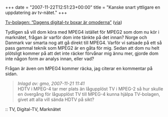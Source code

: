 +++
date = "2007-11-22T12:51:23+00:00"
title = "Kanske snart yttligare en uppdatering av tv-nätet."
+++

[Tv-bolagen: &#8220;Dagens digital-tv boxar är omoderna&#8221;][1] ([via][2])

Tydligen så vill dom köra med MPEG4 istället för MPEG2 som dom nu kör i marknätet, frågan är varför dom inte tänkte på det innan? Norge och Danmark var smarta nog att gå direkt till MPEG4. Varför vi satsade på ett så pass gammal teknik som MPEG2 är en gåta för mig. Sedan att dom nu helt plötsligt kommer på att det inte räcker förvånar mig ännu mer, gjorde dom inte någon form av analys innan, eller vad?

Frågan är även om MPEG4 kommer räcka, jag citerar en kommentar på sidan.

> <p align="left">
>   <em>Inlagd av: gmo, 2007-11-21 11:41</em><br /> HDTV i MPEG-4 tar mer plats än lågupplöst TV i MPEG-2 så hur skulle en övergång för lågupplöst TV till MPEG-4 kunna hjälpa TV-bolagen, givet att alla vill sända HDTV på sikt?
> </p>

<p align="left">
  :: TV, Digital-TV, Marknätet
</p>

<small></small>

 [1]: http://www.e24.se/branscher/reklammedia/artikel_105583.e24
 [2]: https://web.archive.org/web/20080828012744/http://betaalfa.polymono.net/2007/11/21/nu-slacks-det-digitala-marknatet/
